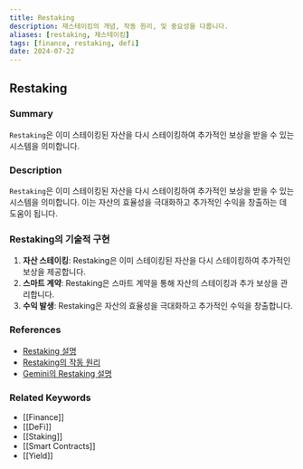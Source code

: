 ```yaml
---
title: Restaking
description: 재스테이킹의 개념, 작동 원리, 및 중요성을 다룹니다.
aliases: [restaking, 재스테이킹]
tags: [finance, restaking, defi]
date: 2024-07-22
---
```


## Restaking

### Summary

`Restaking`은 이미 스테이킹된 자산을 다시 스테이킹하여 추가적인 보상을 받을 수 있는 시스템을 의미합니다.

### Description

`Restaking`은 이미 스테이킹된 자산을 다시 스테이킹하여 추가적인 보상을 받을 수 있는 시스템을 의미합니다. 이는 자산의 효율성을 극대화하고 추가적인 수익을 창출하는 데 도움이 됩니다.

### Restaking의 기술적 구현

1. **자산 스테이킹**: Restaking은 이미 스테이킹된 자산을 다시 스테이킹하여 추가적인 보상을 제공합니다.
2. **스마트 계약**: Restaking은 스마트 계약을 통해 자산의 스테이킹과 추가 보상을 관리합니다.
3. **수익 발생**: Restaking은 자산의 효율성을 극대화하고 추가적인 수익을 창출합니다.

### References

- [Restaking 설명](https://en.wikipedia.org/wiki/Restaking)
- [Restaking의 작동 원리](https://www.investopedia.com/terms/r/restaking.asp)
- [Gemini의 Restaking 설명](https://www.gemini.com/cryptopedia/search?query=restaking)

### Related Keywords

- [[Finance]]
- [[DeFi]]
- [[Staking]]
- [[Smart Contracts]]
- [[Yield]]
